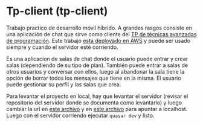 # Tp-client (tp-client)

Trabajo practico de desarrollo móvil híbrido. A grandes rasgos consiste en una aplicación de chat que sirve como cliente del [TP de técnicas avanzadas de programación](https://github.com/Luisfc68/tp-tap). Este trabajo [está deployado en AWS](http://tp-dmh.s3-website-us-east-1.amazonaws.com) y puede ser usado siempre y cuando el servidor esté corriendo.

Es una aplicacion de salas de chat donde el usuario puede entrar y crear salas (dependiendo de su tipo de plan). También puede entrar a salas de otros usuarios y conversar con ellos, luego al abandonar la sala tiene la opción de borrar todos los mensajes que tiene en la misma. El usuario puede gestionar su perfil y las salas que crea.

Para levantar el proyecto en local, hay que levantar el servidor (revisar el repositorio del servidor donde se documenta como levantarlo) y luego cambiar la url en [este archivo](/src/boot/axios.js) y en [este archivo](/src/boot/socketio.js) para apuntar a localhost. Luego con el servidor corriendo ejecutar `quasar dev` y listo.
